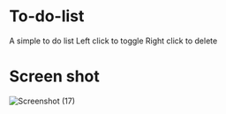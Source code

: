 # To-do-list
A simple to do list
Left click to toggle Right click to delete
# Screen shot

![Screenshot (17)](https://github.com/sumeetpatil01/To-do-list/assets/136491586/b9ce78ab-7190-4c09-9c58-0607e367b87f)
